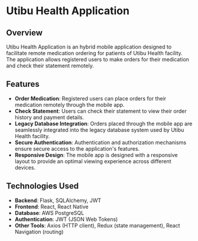 # Utibu Health Application

## Overview
Utibu Health Application is an hybrid mobile application designed to facilitate remote medication ordering for patients of Utibu Health facility. The application allows registered users to make orders for their medication and check their statement remotely.

## Features
- **Order Medication**: Registered users can place orders for their medication remotely through the mobile app.
- **Check Statement**: Users can check their statement to view their order history and payment details.
- **Legacy Database Integration**: Orders placed through the mobile app are seamlessly integrated into the legacy database system used by Utibu Health facility.
- **Secure Authentication**: Authentication and authorization mechanisms ensure secure access to the application's features.
- **Responsive Design**: The mobile app is designed with a responsive layout to provide an optimal viewing experience across different devices.

## Technologies Used
- **Backend**: Flask, SQLAlchemy, JWT
- **Frontend**: React, React Native
- **Database**: AWS PostgreSQL
- **Authentication**: JWT (JSON Web Tokens)
- **Other Tools**: Axios (HTTP client), Redux (state management), React Navigation (routing)
